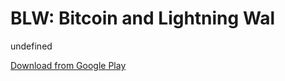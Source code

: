 
# BLW: Bitcoin and Lightning Wal

undefined

[Download from Google Play](https://play.google.com/store/apps/details?id=com.lightning.walletapp)
    